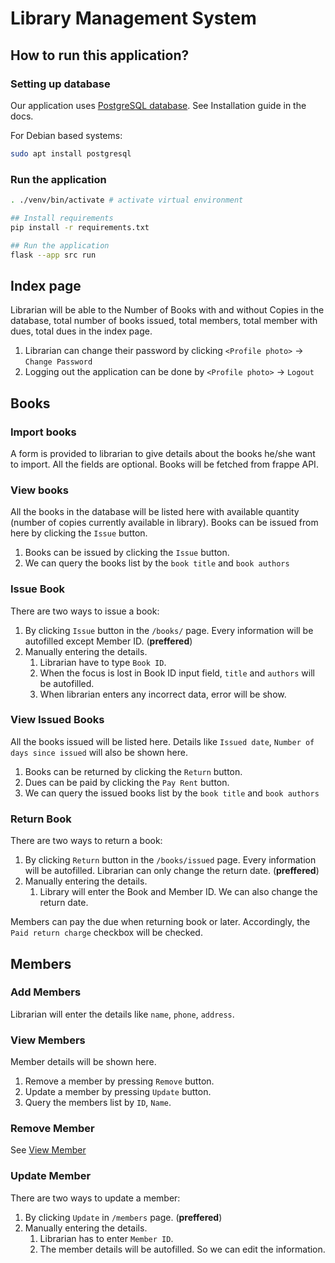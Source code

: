 # Library Management System


## How to run this application?

### Setting up database

Our application uses [PostgreSQL database](https://www.postgresql.org/). See Installation guide in the docs.

For Debian based systems:

```bash
sudo apt install postgresql
```

### Run the application

```bash
. ./venv/bin/activate # activate virtual environment

## Install requirements
pip install -r requirements.txt

## Run the application
flask --app src run
```

## Index page

Librarian will be able to the Number of Books with and without Copies in the database, total number of books issued, total members, total member with dues, total dues in the index page.

1. Librarian can change their password by clicking `<Profile photo>` -> `Change Password`
2. Logging out the application can be done by `<Profile photo>` -> `Logout`

## Books

### Import books

A form is provided to librarian to give details about the books he/she want to import. All the fields are optional. Books will be fetched from frappe API.

### View books

All the books in the database will be listed here with available quantity (number of copies currently available in library). 
Books can be issued from here by clicking the `Issue` button.

1. Books can be issued by clicking the `Issue` button.
2. We can query the books list by the `book title` and `book authors`

### Issue Book

There are two ways to issue a book:

1. By clicking `Issue` button in the `/books/` page. Every information will be autofilled except Member ID. (**preffered**)
2. Manually entering the details.
    1. Librarian have to type `Book ID`.
    2. When the focus is lost in Book ID input field, `title` and `authors` will be autofilled.
    3. When librarian enters any incorrect data, error will be show.

### View Issued Books

All the books issued will be listed here. Details like `Issued date`, `Number of days since issued` will also be shown here.

1. Books can be returned by clicking the `Return` button.
2. Dues can be paid by clicking the `Pay Rent` button.
3. We can query the issued books list by the `book title` and `book authors`

### Return Book

There are two ways to return a book:

1. By clicking `Return` button in the `/books/issued` page. Every information will be autofilled. Librarian can only change the return date. (**preffered**)
2. Manually entering the details.
    1. Library will enter the Book and Member ID. We can also change the return date.

Members can pay the due when returning book or later. Accordingly, the `Paid return charge` checkbox will be checked.

## Members

### Add Members

Librarian will enter the details like `name`, `phone`, `address`.

### View Members

Member details will be shown here.

1. Remove a member by pressing `Remove` button.
2. Update a member by pressing `Update` button.
3. Query the members list by `ID`, `Name`.

### Remove Member

See [View Member](#view-members)

### Update Member

There are two ways to update a member:

1. By clicking `Update` in `/members` page. (**preffered**)
2. Manually entering the details.
    1. Librarian has to enter `Member ID`.
    2. The member details will be autofilled. So we can edit the information.
